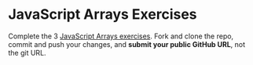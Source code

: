 # JavaScript Arrays Exercises

Complete the 3 [JavaScript Arrays exercises](). Fork and clone the repo, commit and push your changes, and **submit your public GitHub URL**, not the git URL.
